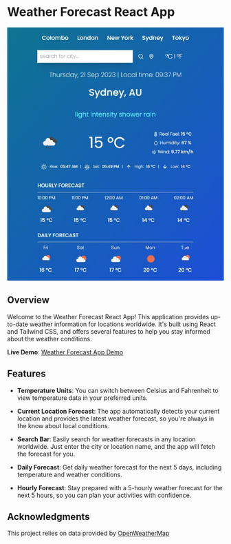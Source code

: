 # Weather Forecast React App

![App Screenshot](screenshot.JPG)

## Overview

Welcome to the Weather Forecast React App! This application provides up-to-date weather information for locations worldwide. It's built using React and Tailwind CSS, and offers several features to help you stay informed about the weather conditions.

**Live Demo**: [Weather Forecast App Demo](https://rizmiya-weather-forecast.surge.sh/)

## Features

- **Temperature Units**: You can switch between Celsius and Fahrenheit to view temperature data in your preferred units.

- **Current Location Forecast**: The app automatically detects your current location and provides the latest weather forecast, so you're always in the know about local conditions.

- **Search Bar**: Easily search for weather forecasts in any location worldwide. Just enter the city or location name, and the app will fetch the forecast for you.

- **Daily Forecast**: Get daily weather forecast for the next 5 days, including temperature and weather conditions.

- **Hourly Forecast**: Stay prepared with a 5-hourly weather forecast for the next 5 hours, so you can plan your activities with confidence.



## Acknowledgments

This project relies on data provided by [OpenWeatherMap](https://openweathermap.org/) 


